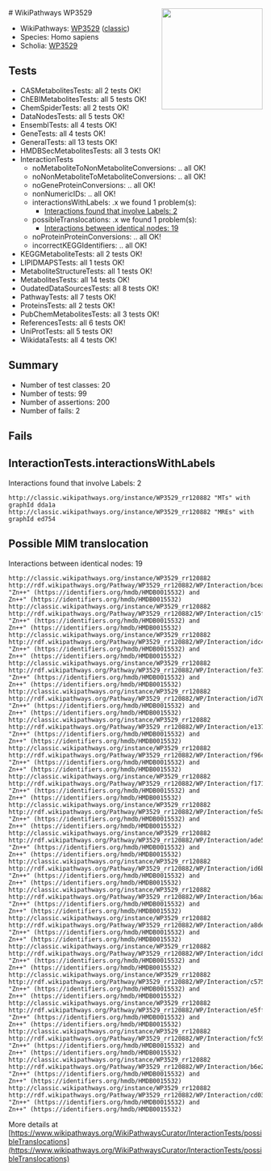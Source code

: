 <img style="float: right; width: 200px" src="https://upload.wikimedia.org/wikipedia/commons/thumb/8/83/Wplogo_with_text_500.png/640px-Wplogo_with_text_500.png" />
# WikiPathways WP3529

* WikiPathways: [WP3529](https://wikipathways.org/pathways/WP3529) ([classic](https://classic.wikipathways.org/instance/WP3529))
* Species: Homo sapiens
* Scholia: [WP3529](https://scholia.toolforge.org/wikipathways/WP3529)
## Tests
* CASMetabolitesTests: all 2 tests OK!
* ChEBIMetabolitesTests: all 5 tests OK!
* ChemSpiderTests: all 2 tests OK!
* DataNodesTests: all 5 tests OK!
* EnsemblTests: all 4 tests OK!
* GeneTests: all 4 tests OK!
* GeneralTests: all 13 tests OK!
* HMDBSecMetabolitesTests: all 3 tests OK!
* InteractionTests
    * noMetaboliteToNonMetaboliteConversions: .. all OK!
    * noNonMetaboliteToMetaboliteConversions: .. all OK!
    * noGeneProteinConversions: .. all OK!
    * nonNumericIDs: .. all OK!
    * interactionsWithLabels: .x we found 1 problem(s):
        * [Interactions found that involve Labels: 2](#630d2679)
    * possibleTranslocations: .x we found 1 problem(s):
        * [Interactions between identical nodes: 19](#661ebef3)
    * noProteinProteinConversions: .. all OK!
    * incorrectKEGGIdentifiers: .. all OK!
* KEGGMetaboliteTests: all 2 tests OK!
* LIPIDMAPSTests: all 1 tests OK!
* MetaboliteStructureTests: all 1 tests OK!
* MetabolitesTests: all 14 tests OK!
* OudatedDataSourcesTests: all 8 tests OK!
* PathwayTests: all 7 tests OK!
* ProteinsTests: all 2 tests OK!
* PubChemMetabolitesTests: all 3 tests OK!
* ReferencesTests: all 6 tests OK!
* UniProtTests: all 5 tests OK!
* WikidataTests: all 4 tests OK!


## Summary

* Number of test classes: 20
* Number of tests: 99
* Number of assertions: 200
* Number of fails: 2

## Fails

<a name="630d2679" />

## InteractionTests.interactionsWithLabels

Interactions found that involve Labels: 2
```
http://classic.wikipathways.org/instance/WP3529_rr120882 "MTs" with graphId dda1a
http://classic.wikipathways.org/instance/WP3529_rr120882 "MREs" with graphId ed754
```

<a name="661ebef3" />

## Possible MIM translocation

Interactions between identical nodes: 19
```
http://classic.wikipathways.org/instance/WP3529_rr120882 http://rdf.wikipathways.org/Pathway/WP3529_rr120882/WP/Interaction/bcead "Zn++" (https://identifiers.org/hmdb/HMDB0015532) and 
Zn++" (https://identifiers.org/hmdb/HMDB0015532)
http://classic.wikipathways.org/instance/WP3529_rr120882 http://rdf.wikipathways.org/Pathway/WP3529_rr120882/WP/Interaction/c15f4 "Zn++" (https://identifiers.org/hmdb/HMDB0015532) and 
Zn++" (https://identifiers.org/hmdb/HMDB0015532)
http://classic.wikipathways.org/instance/WP3529_rr120882 http://rdf.wikipathways.org/Pathway/WP3529_rr120882/WP/Interaction/idc429b1b "Zn++" (https://identifiers.org/hmdb/HMDB0015532) and 
Zn++" (https://identifiers.org/hmdb/HMDB0015532)
http://classic.wikipathways.org/instance/WP3529_rr120882 http://rdf.wikipathways.org/Pathway/WP3529_rr120882/WP/Interaction/fe371 "Zn++" (https://identifiers.org/hmdb/HMDB0015532) and 
Zn++" (https://identifiers.org/hmdb/HMDB0015532)
http://classic.wikipathways.org/instance/WP3529_rr120882 http://rdf.wikipathways.org/Pathway/WP3529_rr120882/WP/Interaction/id703d3427 "Zn++" (https://identifiers.org/hmdb/HMDB0015532) and 
Zn++" (https://identifiers.org/hmdb/HMDB0015532)
http://classic.wikipathways.org/instance/WP3529_rr120882 http://rdf.wikipathways.org/Pathway/WP3529_rr120882/WP/Interaction/e1379 "Zn++" (https://identifiers.org/hmdb/HMDB0015532) and 
Zn++" (https://identifiers.org/hmdb/HMDB0015532)
http://classic.wikipathways.org/instance/WP3529_rr120882 http://rdf.wikipathways.org/Pathway/WP3529_rr120882/WP/Interaction/f96c5 "Zn++" (https://identifiers.org/hmdb/HMDB0015532) and 
Zn++" (https://identifiers.org/hmdb/HMDB0015532)
http://classic.wikipathways.org/instance/WP3529_rr120882 http://rdf.wikipathways.org/Pathway/WP3529_rr120882/WP/Interaction/f171d "Zn++" (https://identifiers.org/hmdb/HMDB0015532) and 
Zn++" (https://identifiers.org/hmdb/HMDB0015532)
http://classic.wikipathways.org/instance/WP3529_rr120882 http://rdf.wikipathways.org/Pathway/WP3529_rr120882/WP/Interaction/fe5a1 "Zn++" (https://identifiers.org/hmdb/HMDB0015532) and 
Zn++" (https://identifiers.org/hmdb/HMDB0015532)
http://classic.wikipathways.org/instance/WP3529_rr120882 http://rdf.wikipathways.org/Pathway/WP3529_rr120882/WP/Interaction/ade59 "Zn++" (https://identifiers.org/hmdb/HMDB0015532) and 
Zn++" (https://identifiers.org/hmdb/HMDB0015532)
http://classic.wikipathways.org/instance/WP3529_rr120882 http://rdf.wikipathways.org/Pathway/WP3529_rr120882/WP/Interaction/id6b4a7265 "Zn++" (https://identifiers.org/hmdb/HMDB0015532) and 
Zn++" (https://identifiers.org/hmdb/HMDB0015532)
http://classic.wikipathways.org/instance/WP3529_rr120882 http://rdf.wikipathways.org/Pathway/WP3529_rr120882/WP/Interaction/b6aac "Zn++" (https://identifiers.org/hmdb/HMDB0015532) and 
Zn++" (https://identifiers.org/hmdb/HMDB0015532)
http://classic.wikipathways.org/instance/WP3529_rr120882 http://rdf.wikipathways.org/Pathway/WP3529_rr120882/WP/Interaction/a8def "Zn++" (https://identifiers.org/hmdb/HMDB0015532) and 
Zn++" (https://identifiers.org/hmdb/HMDB0015532)
http://classic.wikipathways.org/instance/WP3529_rr120882 http://rdf.wikipathways.org/Pathway/WP3529_rr120882/WP/Interaction/idc81b3b40 "Zn++" (https://identifiers.org/hmdb/HMDB0015532) and 
Zn++" (https://identifiers.org/hmdb/HMDB0015532)
http://classic.wikipathways.org/instance/WP3529_rr120882 http://rdf.wikipathways.org/Pathway/WP3529_rr120882/WP/Interaction/c575c "Zn++" (https://identifiers.org/hmdb/HMDB0015532) and 
Zn++" (https://identifiers.org/hmdb/HMDB0015532)
http://classic.wikipathways.org/instance/WP3529_rr120882 http://rdf.wikipathways.org/Pathway/WP3529_rr120882/WP/Interaction/e5ff2 "Zn++" (https://identifiers.org/hmdb/HMDB0015532) and 
Zn++" (https://identifiers.org/hmdb/HMDB0015532)
http://classic.wikipathways.org/instance/WP3529_rr120882 http://rdf.wikipathways.org/Pathway/WP3529_rr120882/WP/Interaction/fc590 "Zn++" (https://identifiers.org/hmdb/HMDB0015532) and 
Zn++" (https://identifiers.org/hmdb/HMDB0015532)
http://classic.wikipathways.org/instance/WP3529_rr120882 http://rdf.wikipathways.org/Pathway/WP3529_rr120882/WP/Interaction/b6e2b "Zn++" (https://identifiers.org/hmdb/HMDB0015532) and 
Zn++" (https://identifiers.org/hmdb/HMDB0015532)
http://classic.wikipathways.org/instance/WP3529_rr120882 http://rdf.wikipathways.org/Pathway/WP3529_rr120882/WP/Interaction/cd037 "Zn++" (https://identifiers.org/hmdb/HMDB0015532) and 
Zn++" (https://identifiers.org/hmdb/HMDB0015532)
```

More details at [https://www.wikipathways.org/WikiPathwaysCurator/InteractionTests/possibleTranslocations](https://www.wikipathways.org/WikiPathwaysCurator/InteractionTests/possibleTranslocations)

